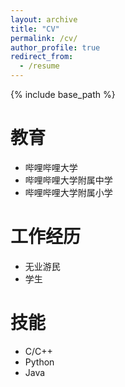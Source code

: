 ```yaml
---
layout: archive
title: "CV"
permalink: /cv/
author_profile: true
redirect_from:
  - /resume
---
```


{% include base_path %}

教育
======
* 哔哩哔哩大学
* 哔哩哔哩大学附属中学
* 哔哩哔哩大学附属小学

工作经历
======
* 无业游民
* 学生 

技能
======
* C/C++
* Python
* Java

